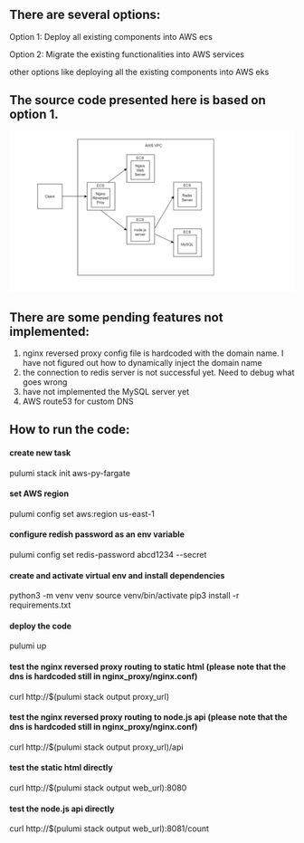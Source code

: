 ## There are several options:

Option 1: Deploy all existing components into AWS ecs

Option 2: Migrate the existing functionalities into AWS services

other options like deploying all the existing components into AWS eks

## The source code presented here is based on option 1.

![](/drawio/Option_1.png)

## There are some pending features not implemented:

1) nginx reversed proxy config file is hardcoded with the domain name. I have not figured out how to dynamically inject the domain name
2) the connection to redis server is not successful yet. Need to debug what goes wrong
3) have not implemented the MySQL server yet
4) AWS route53 for custom DNS

## How to run the code:

#### create new task

pulumi stack init aws-py-fargate

#### set AWS region

pulumi config set aws:region us-east-1

#### configure redish password as an env variable

pulumi config set redis-password abcd1234 --secret

#### create and activate virtual env and install dependencies

python3 -m venv venv
source venv/bin/activate
pip3 install -r requirements.txt

#### deploy the code

pulumi up

#### test the nginx reversed proxy routing to static html (please note that the dns is hardcoded still in nginx_proxy/nginx.conf)

curl http://$(pulumi stack output proxy_url)

#### test the nginx reversed proxy routing to node.js api (please note that the dns is hardcoded still in nginx_proxy/nginx.conf)

curl http://$(pulumi stack output proxy_url)/api

#### test the static html directly

curl http://$(pulumi stack output web_url):8080

#### test the node.js api directly

curl http://$(pulumi stack output web_url):8081/count
